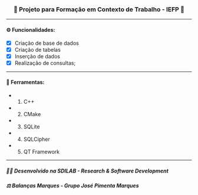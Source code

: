 <h3 align="center"> 
  🚧 Projeto para Formação em Contexto de Trabalho - IEFP 🚧
</h3>

---
#### ⚙️ Funcionalidades:
- [x] Criação de base de dados
- [x] Criação de tabelas
- [x] Inserção de dados
- [x] Realização de consultas;

---
#### 🔧 Ferramentas:
- 1. C++
- 2. CMake
- 3. SQLite
- 4. SQLCipher
- 5. QT Framework

---
##### 👨‍💻 Desenvolvido na SDILAB - Research & Software Development 
##### ⚖️ Balanças Marques - Grupo José Pimenta Marques
